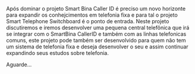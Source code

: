 Após dominar o projeto Smart Bina Caller ID é preciso um novo horizonte para expandir os conhejcimentos em telefonia fixa e para tal o projeto Smart Telephone Switchboard é o ponto de entrada. Neste projeto discutiremos e iremos desenvolver uma pequena central telefônica que irá se integrar com o SmartBina CallerID e também com as linhas telefonicas comuns, este projeto pode também ser desenvolvido para quem não tem um sistema de telefonia fixa e deseja desenvolver o seu e assim continuar expandindo seus estudos sobre telefonia.

Aguarde...
